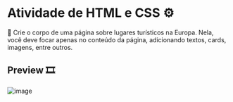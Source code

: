 # Atividade de HTML e CSS ⚙



📝 Crie o corpo de uma página sobre lugares turísticos na Europa. Nela, você deve focar apenas no conteúdo da página, adicionando textos, cards, imagens, entre outros.

## Preview 🎞
![image](https://github.com/Jefferson-santz/EuropeTour/assets/159920108/94e95dca-e7c0-49a2-819e-782b361dcc46)
